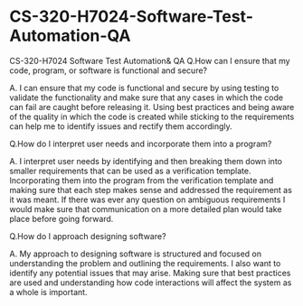 # CS-320-H7024-Software-Test-Automation-QA
CS-320-H7024 Software Test Automation&amp; QA
Q.How can I ensure that my code, program, or software is functional and secure?

A. I can ensure that my code is functional and secure by using testing to validate the functionality and make sure that any cases in which the code can fail are caught before releasing it. Using best practices and being aware of the quality in which the code is created while sticking to the requirements can help me to identify issues and rectify them accordingly. 

Q.How do I interpret user needs and incorporate them into a program?

A. I interpret user needs by identifying and then breaking them down into smaller requirements that can be used as a verification template. Incorporating them into the program from the verification template and making sure that each step makes sense and addressed the requirement as it was meant. If there was ever any question on ambiguous requirements I would make sure that communication on a more detailed plan would take place before going forward. 

Q.How do I approach designing software?

A. My approach to designing software is structured and focused on understanding the problem and outlining the requirements. I also want to identify any potential issues that may arise. Making sure that best practices are used and understanding how code interactions will affect the system as a whole is important. 
